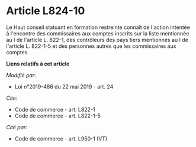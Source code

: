 # Article L824-10

Le Haut conseil statuant en formation restreinte connaît de l'action intentée à l'encontre des commissaires aux comptes
inscrits sur la liste mentionnée au I de l'article L. 822-1, des contrôleurs des pays tiers mentionnés au I de l'article L.
822-1-5 et des personnes autres que les commissaires aux comptes.

**Liens relatifs à cet article**

_Modifié par_:

  - Loi n°2019-486 du 22 mai 2019 - art. 24

_Cite_:

  - Code de commerce - art. L822-1
  - Code de commerce - art. L822-1-5

_Cité par_:

  - Code de commerce - art. L950-1 (VT)
